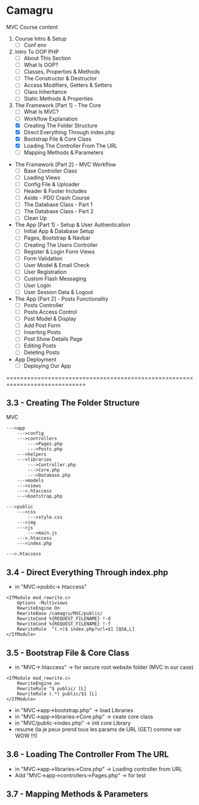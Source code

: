 # Camagru

MVC Course content 
1. Course Intro & Setup
    - [ ] Conf env
2. Intro To OOP PHP
    - [ ] About This Section
    - [ ] What Is OOP?
    - [ ] Classes, Properties & Methods
    - [ ] The Constructor & Destructor
    - [ ] Access Modifiers, Getters & Setters
    - [ ] Class Inheritance
    - [ ] Static Methods & Properties

3. The Framework [Part 1] - The Core
    - [ ] What Is MVC?
    - [ ] Workflow Explanation
    - [x] Creating The Folder Structure
    - [x] Direct Everything Through index.php
    - [x] Bootstrap File & Core Class
    - [x] Loading The Controller From The URL
    - [ ] Mapping Methods & Parameters

+ The Framework [Part 2] - MVC Workflow
    - [ ] Base Controller Class
    - [ ] Loading Views
    - [ ] Config File & Uploader
    - [ ] Header & Footer Includes
    - [ ] Aside - PDO Crash Course
    - [ ] The Database Class - Part 1
    - [ ] The Database Class - Part 2
    - [ ] Clean Up

+ The App [Part 1] - Setup & User Authentication
    - [ ] Initial App & Database Setup
    - [ ] Pages, Bootstrap & Navbar
    - [ ] Creating The Users Controller
    - [ ] Register & Login Form Views
    - [ ] Form Validation
    - [ ] User Model & Email Check
    - [ ] User Registration
    - [ ] Custom Flash Messaging
    - [ ] User Login
    - [ ] User Session Data & Logout

+ The App [Part 2] - Posts Functionality
    - [ ] Posts Controller
    - [ ] Posts Access Control
    - [ ] Post Model & Display
    - [ ] Add Post Form
    - [ ] Inserting Posts
    - [ ] Post Show Details Page
    - [ ] Editing Posts
    - [ ] Deleting Posts

+ App Deployment
    - [ ] Deploying Our App

=============================================================================
## 3.3 - Creating The Folder Structure
MVC

    --->app 
        --->config
        --->controllers
            --->Pages.php
            --->Posts.php
        --->helpers
        --->libraries
            --->Controller.php
            --->Core.php
            --->Database.php
        --->models
        --->views
        --->.htaccess  
        --->bootstrap.php

    --->public
        --->css
            --->style.css
        --->img
        --->js
            --->main.js
        --->.htaccess
        --->index.php

    --->.htaccess

## 3.4 - Direct Everything Through index.php
- in "MVC->public->.htaccess"
```
<IfModule mod_rewrite.c>
    Options -Multiviews
    RewriteEngine On
    RewriteBase /camagru/MVC/public/
    RewriteCond %{REQUEST_FILENAME} !-d
    RewriteCond %{REQUEST_FILENAME} !-f
    RewriteRule  ^(.+)$ index.php?url=$1 [QSA,L]
</IfModule>
```

## 3.5 - Bootstrap File & Core Class
- in "MVC->.htaccess" -> for secure root website folder (MVC in our case)
```
<IfModule mod_rewrite.c>
    RewriteEngine on
    RewriteRule ^$ public/ [L]
    RewriteRule (.*) public/$1 [L]
</IfModule>
```
- in "MVC->app->bootstrap.php" -> load Libraries
- in "MVC->app->libraries->Core.php" -> ceate core class
- in "MVC/public->index.php" -> init core Library
- resume (la je peux prend tous les params de URL (GET) comme var WOW !!!)

## 3.6 - Loading The Controller From The URL
- in "MVC->app->libraries->Core.php" -> Loading controller from URL
- Add "MVC->app->controllers->Pages.php" -> for test

## 3.7 - Mapping Methods & Parameters



